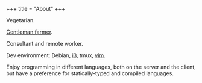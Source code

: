 +++
title = "About"
+++

Vegetarian.

[Gentleman farmer][owlsnestfarm].

Consultant and remote worker.

Dev environment: Debian, [i3], tmux, [vim].

Enjoy programming in different languages, both on the server and the client, but have a preference for statically-typed and compiled languages.

[i3]: https://i3wm.org
[owlsnestfarm]: https://www.theowlsnestfarm.com/
[vim]: https://github.com/btoll/dotfiles/tree/master/vim

